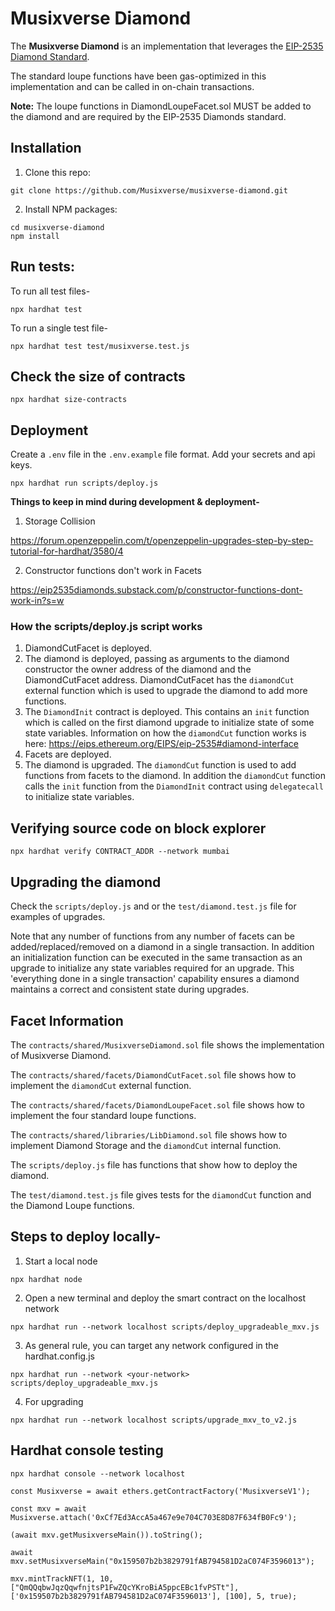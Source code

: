 # Musixverse Diamond

The **Musixverse Diamond** is an implementation that leverages the [EIP-2535 Diamond Standard](https://eips.ethereum.org/EIPS/eip-2535).

The standard loupe functions have been gas-optimized in this implementation and can be called in on-chain transactions.

**Note:** The loupe functions in DiamondLoupeFacet.sol MUST be added to the diamond and are required by the EIP-2535 Diamonds standard.

## Installation

1. Clone this repo:
```console
git clone https://github.com/Musixverse/musixverse-diamond.git
```

2. Install NPM packages:
```console
cd musixverse-diamond
npm install
```

## Run tests:

To run all test files-
```console
npx hardhat test
```

To run a single test file-
```console
npx hardhat test test/musixverse.test.js
```

## Check the size of contracts

```console
npx hardhat size-contracts
```

## Deployment

Create a `.env` file in the `.env.example` file format.
Add your secrets and api keys.

```console
npx hardhat run scripts/deploy.js
```

**Things to keep in mind during development & deployment-**

1. Storage Collision

https://forum.openzeppelin.com/t/openzeppelin-upgrades-step-by-step-tutorial-for-hardhat/3580/4

2. Constructor functions don't work in Facets

https://eip2535diamonds.substack.com/p/constructor-functions-dont-work-in?s=w

### How the scripts/deploy.js script works

1. DiamondCutFacet is deployed.
1. The diamond is deployed, passing as arguments to the diamond constructor the owner address of the diamond and the DiamondCutFacet address. DiamondCutFacet has the `diamondCut` external function which is used to upgrade the diamond to add more functions.
1. The `DiamondInit` contract is deployed. This contains an `init` function which is called on the first diamond upgrade to initialize state of some state variables. Information on how the `diamondCut` function works is here: https://eips.ethereum.org/EIPS/eip-2535#diamond-interface
1. Facets are deployed.
1. The diamond is upgraded. The `diamondCut` function is used to add functions from facets to the diamond. In addition the `diamondCut` function calls the `init` function from the `DiamondInit` contract using `delegatecall` to initialize state variables.


## Verifying source code on block explorer

```console
npx hardhat verify CONTRACT_ADDR --network mumbai
```


## Upgrading the diamond

Check the `scripts/deploy.js` and or the `test/diamond.test.js` file for examples of upgrades.

Note that any number of functions from any number of facets can be added/replaced/removed on a diamond in a single transaction. In addition an initialization function can be executed in the same transaction as an upgrade to initialize any state variables required for an upgrade. This 'everything done in a single transaction' capability ensures a diamond maintains a correct and consistent state during upgrades.

## Facet Information

The `contracts/shared/MusixverseDiamond.sol` file shows the implementation of Musixverse Diamond.

The `contracts/shared/facets/DiamondCutFacet.sol` file shows how to implement the `diamondCut` external function.

The `contracts/shared/facets/DiamondLoupeFacet.sol` file shows how to implement the four standard loupe functions.

The `contracts/shared/libraries/LibDiamond.sol` file shows how to implement Diamond Storage and the `diamondCut` internal function.

The `scripts/deploy.js` file has functions that show how to deploy the diamond.

The `test/diamond.test.js` file gives tests for the `diamondCut` function and the Diamond Loupe functions.

## Steps to deploy locally-

1. Start a local node

`npx hardhat node`

2. Open a new terminal and deploy the smart contract on the localhost network

`npx hardhat run --network localhost scripts/deploy_upgradeable_mxv.js`

3. As general rule, you can target any network configured in the hardhat.config.js

`npx hardhat run --network <your-network> scripts/deploy_upgradeable_mxv.js`

4. For upgrading

`npx hardhat run --network localhost scripts/upgrade_mxv_to_v2.js`

## Hardhat console testing

`npx hardhat console --network localhost`

`const Musixverse = await ethers.getContractFactory('MusixverseV1');`

`const mxv = await Musixverse.attach('0xCf7Ed3AccA5a467e9e704C703E8D87F634fB0Fc9');`

`(await mxv.getMusixverseMain()).toString();`

`await mxv.setMusixverseMain("0x159507b2b3829791fAB794581D2aC074F3596013");`

`mxv.mintTrackNFT(1, 10, ["QmQQqbwJqzQqwfnjtsP1FwZQcYKroBiA5ppcEBc1fvPSTt"], ['0x159507b2b3829791fAB794581D2aC074F3596013'], [100], 5, true);`